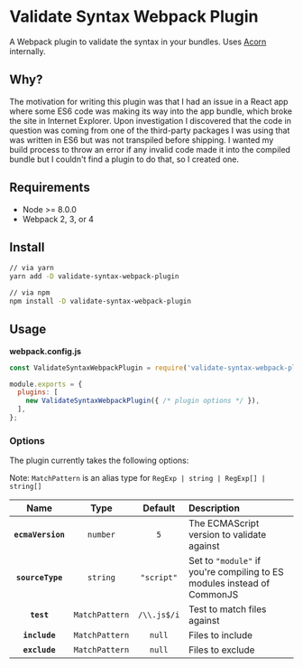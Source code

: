 # Validate Syntax Webpack Plugin

A Webpack plugin to validate the syntax in your bundles. Uses
[Acorn](https://github.com/acornjs/acorn) internally.

## Why?

The motivation for writing this plugin was that I had an issue in a React app where some ES6
code was making its way into the app bundle, which broke the site in Internet Explorer. Upon
investigation I discovered that the code in question was coming from one of the third-party
packages I was using that was written in ES6 but was not transpiled before shipping. I wanted
my build process to throw an error if any invalid code made it into the compiled bundle but
I couldn't find a plugin to do that, so I created one.

## Requirements

- Node >= 8.0.0
- Webpack 2, 3, or 4

## Install

```sh
// via yarn
yarn add -D validate-syntax-webpack-plugin

// via npm
npm install -D validate-syntax-webpack-plugin
```

## Usage

**webpack.config.js**

```js
const ValidateSyntaxWebpackPlugin = require('validate-syntax-webpack-plugin');

module.exports = {
  plugins: [
    new ValidateSyntaxWebpackPlugin({ /* plugin options */ }),
  ],
};
```

### Options

The plugin currently takes the following options:

Note: `MatchPattern` is an alias type for `RegExp | string | RegExp[] | string[]`

|Name|Type|Default|Description|
|:--:|:--:|:-----:|:----------|
|**`ecmaVersion`**|`number`|`5`|The ECMAScript version to validate against|
|**`sourceType`**|`string`|`"script"`|Set to `"module"` if you're compiling to ES modules instead of CommonJS|
|**`test`**|`MatchPattern`|`/\\.js$/i`|Test to match files against|
|**`include`**|`MatchPattern`|`null`|Files to include|
|**`exclude`**|`MatchPattern`|`null`|Files to exclude|
